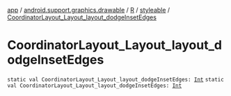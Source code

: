 [app](../../../index.md) / [android.support.graphics.drawable](../../index.md) / [R](../index.md) / [styleable](index.md) / [CoordinatorLayout_Layout_layout_dodgeInsetEdges](./-coordinator-layout_-layout_layout_dodge-inset-edges.md)

# CoordinatorLayout_Layout_layout_dodgeInsetEdges

`static val CoordinatorLayout_Layout_layout_dodgeInsetEdges: `[`Int`](https://kotlinlang.org/api/latest/jvm/stdlib/kotlin/-int/index.html)
`static val CoordinatorLayout_Layout_layout_dodgeInsetEdges: `[`Int`](https://kotlinlang.org/api/latest/jvm/stdlib/kotlin/-int/index.html)